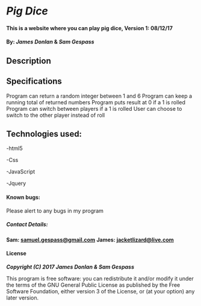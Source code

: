 # _Pig Dice_

#### This is a website where you can play pig dice, Version 1: 08/12/17

#### By: _**James Donlan**_ & _**Sam Gespass**_


## Description




## Specifications

Program can return a random integer between 1 and 6
Program can keep a running total of returned numbers
Program puts result at 0 if a 1 is rolled
Program can switch between players if a 1 is rolled
User can choose to switch to the other player instead of roll

## Technologies used:

-html5

-Css

-JavaScript

-Jquery


#### Known bugs:

Please alert to any bugs in my program

##### **Contact Details:**

**Sam: samuel.gespass@gmail.com**
**James: jacketlizard@live.com**

#### License

_**Copyright (C) 2017 James Donlan & Sam Gespass**_

This program is free software: you can redistribute it and/or modify it under the terms of the GNU General Public License as published by the Free Software Foundation, either version 3 of the License, or (at your option) any later version.
